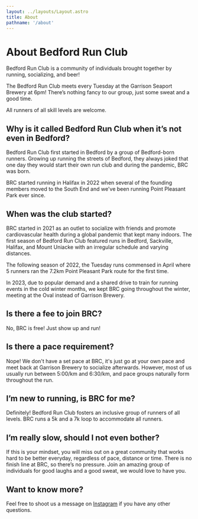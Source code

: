 ```yaml
---
layout: ../layouts/Layout.astro
title: About
pathname: '/about'
---
```


# About Bedford Run Club

Bedford Run Club is a community of individuals brought together by running, socializing, and beer!

The Bedford Run Club meets every Tuesday at the Garrison Seaport Brewery at 6pm! There’s nothing fancy to our group, just some sweat and a good time.

All runners of all skill levels are welcome.

## Why is it called Bedford Run Club when it’s not even in Bedford?

Bedford Run Club first started in Bedford by a group of Bedford-born runners. Growing up running the streets of Bedford, they always joked that one day they would start their own run club and during the pandemic, BRC was born.

BRC started running in Halifax in 2022 when several of the founding members moved to the South End and we've been running Point Pleasant Park ever since.

## When was the club started?

BRC started in 2021 as an outlet to socialize with friends and promote cardiovascular health during a global pandemic that kept many indoors. The first season of Bedford Run Club featured runs in Bedford, Sackville, Halifax, and Mount Uniacke with an irregular schedule and varying distances.

The following season of 2022, the Tuesday runs commensed in April where 5 runners ran the 7.2km Point Pleasant Park route for the first time.

In 2023, due to popular demand and a shared drive to train for running events in the cold winter months, we kept BRC going throughout the winter, meeting at the Oval instead of Garrison Brewery.

## Is there a fee to join BRC?

No, BRC is free! Just show up and run!

## Is there a pace requirement?

Nope! We don't have a set pace at BRC, it's just go at your own pace and meet back at Garrison Brewery to socialize afterwards. However, most of us usually run between 5:00/km and 6:30/km, and pace groups naturally form throughout the run.

## I’m new to running, is BRC for me?

Definitely! Bedford Run Club fosters an inclusive group of runners of all levels. BRC runs a 5k and a 7k loop to accommodate all runners.

## I’m really slow, should I not even bother?

If this is your mindset, you will miss out on a great community that works hard to be better everyday, regardless of pace, distance or time. There is no finish line at BRC, so there’s no pressure. Join an amazing group of individuals for good laughs and a good sweat, we would love to have you.

## Want to know more?

Feel free to shoot us a message on [Instagram](https://instagram.com/bedfordrunclub) if you have any other questions.